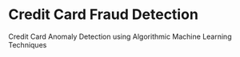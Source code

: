 # Credit Card Fraud Detection
 Credit Card Anomaly Detection using Algorithmic Machine Learning Techniques 
